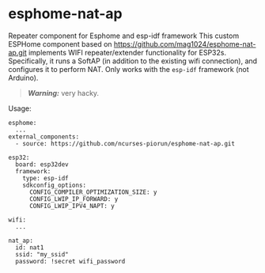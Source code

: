 # esphome-nat-ap
Repeater component for Esphome and esp-idf framework
This custom ESPHome component based on https://github.com/mag1024/esphome-nat-ap.git implements WIFI repeater/extender functionality
for ESP32s. Specifically, it runs a SoftAP (in addition to the existing wifi connection), and configures it to perform NAT. Only works with the `esp-idf` framework (not Arduino).

> **_Warning:_** very hacky.

Usage:
```
esphome:
  ...
external_components:
  - source: https://github.com/ncurses-piorun/esphome-nat-ap.git

esp32:
  board: esp32dev
  framework:
    type: esp-idf
    sdkconfig_options:
      CONFIG_COMPILER_OPTIMIZATION_SIZE: y
      CONFIG_LWIP_IP_FORWARD: y
      CONFIG_LWIP_IPV4_NAPT: y

wifi:
  ...

nat_ap:
  id: nat1
  ssid: "my_ssid"
  password: !secret wifi_password
```
